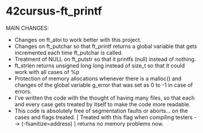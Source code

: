 # 42cursus-ft_printf

MAIN CHANGES:

- Changes on ft_atoi to work better with this project.
- Changes on ft_putchar so that ft_printf returns a global variable that gets incremented each time ft_putchar is called.
- Treatment of NULL on ft_putstr so that it printfs (null) instead of nothing.
- ft_strlen returns unsigned long long instead of size_t so that It could work with all cases of %p
- Protection of memory allocations whenever there is a malloc() and changes of the global variable g_error that was set as 0 to -1 in case of errors.
- I've written the code with the thought of having many files, so that each and every case gets treated by itself to make the code more readable.
- This code is absolutely free of segmentation faults or aborts... on the cases and flags treated. [ Treated with this flag when compiling testers --> (-fsanitize=address) ] returns no memory problems now.
